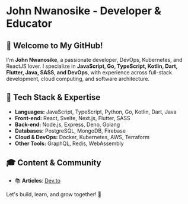 # John Nwanosike - Developer & Educator  

## 👋 Welcome to My GitHub!  

I'm **John Nwanosike**, a passionate developer, DevOps, Kubernetes, and ReactJS lover. I specialize in **JavaScript, Go, TypeScript, Kotlin, Dart, Flutter, Java, SASS, and DevOps**, with experience across full-stack development, cloud computing, and software architecture.  

## 🔧 Tech Stack & Expertise  

- **Languages:** JavaScript, TypeScript, Python, Go, Kotlin, Dart, Java  
- **Front-end:** React, Svelte, Next.js, Flutter, SASS  
- **Back-end:** Node.js, Express, Deno, Golang  
- **Databases:** PostgreSQL, MongoDB, Firebase  
- **Cloud & DevOps:** Docker, Kubernetes, AWS, Terraform  
- **Other Tools:** GraphQL, Redis, WebAssembly  

## 🎓 Content & Community  
- 📚 **Articles**: [Dev.to](https://dev.to/john_nwanosike_c6f9cbd8c3)  

Let's build, learn, and grow together! 🚀  
